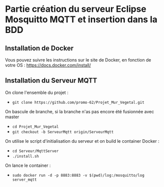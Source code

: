 # Partie création du serveur Eclipse Mosquitto MQTT et insertion dans la BDD

## Installation de Docker

Vous pouvez suivre les instructions sur le site de Docker, en fonction de votre OS : https://docs.docker.com/install/

## Installation du Serveur MQTT

On clone l'ensemble du projet : 

+ `git clone https://github.com/promo-62/Projet_Mur_Vegetal.git`

On bascule de branche, si la branche n'as pas encore été fusionnée avec master

+ `cd Projet_Mur_Vegetal`
+ `git checkout -b ServeurMqtt origin/ServeurMqtt`

On utilise le script d'initialisation du serveur et on build le container Docker :  

+ `cd Serveur/MqttServer`
+ `./install.sh`

On lance le container :  
+ `sudo docker run -d -p 8883:8883 -v $(pwd)/log:/mosquitto/log server_mqtt`
